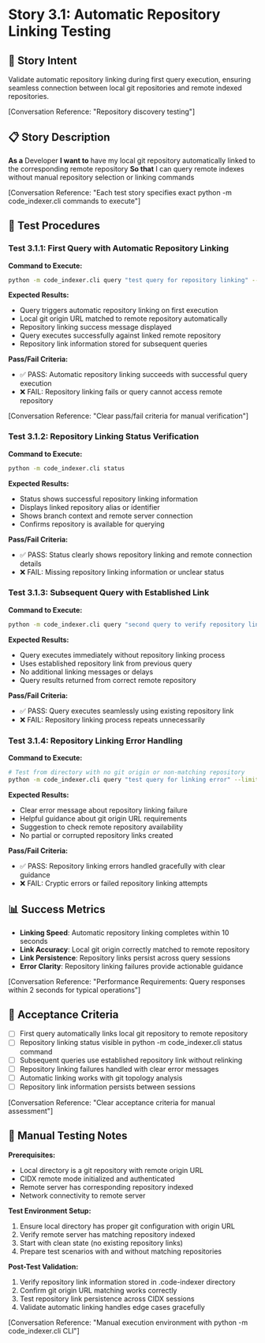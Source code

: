 # Story 3.1: Automatic Repository Linking Testing

## 🎯 **Story Intent**

Validate automatic repository linking during first query execution, ensuring seamless connection between local git repositories and remote indexed repositories.

[Conversation Reference: "Repository discovery testing"]

## 📋 **Story Description**

**As a** Developer
**I want to** have my local git repository automatically linked to the corresponding remote repository
**So that** I can query remote indexes without manual repository selection or linking commands

[Conversation Reference: "Each test story specifies exact python -m code_indexer.cli commands to execute"]

## 🔧 **Test Procedures**

### Test 3.1.1: First Query with Automatic Repository Linking
**Command to Execute:**
```bash
python -m code_indexer.cli query "test query for repository linking" --limit 5
```

**Expected Results:**
- Query triggers automatic repository linking on first execution
- Local git origin URL matched to remote repository automatically
- Repository linking success message displayed
- Query executes successfully against linked remote repository
- Repository link information stored for subsequent queries

**Pass/Fail Criteria:**
- ✅ PASS: Automatic repository linking succeeds with successful query execution
- ❌ FAIL: Repository linking fails or query cannot access remote repository

[Conversation Reference: "Clear pass/fail criteria for manual verification"]

### Test 3.1.2: Repository Linking Status Verification
**Command to Execute:**
```bash
python -m code_indexer.cli status
```

**Expected Results:**
- Status shows successful repository linking information
- Displays linked repository alias or identifier
- Shows branch context and remote server connection
- Confirms repository is available for querying

**Pass/Fail Criteria:**
- ✅ PASS: Status clearly shows repository linking and remote connection details
- ❌ FAIL: Missing repository linking information or unclear status
### Test 3.1.3: Subsequent Query with Established Link
**Command to Execute:**
```bash
python -m code_indexer.cli query "second query to verify repository link persistence" --limit 3
```

**Expected Results:**
- Query executes immediately without repository linking process
- Uses established repository link from previous query
- No additional linking messages or delays
- Query results returned from correct remote repository

**Pass/Fail Criteria:**
- ✅ PASS: Query executes seamlessly using existing repository link
- ❌ FAIL: Repository linking process repeats unnecessarily

### Test 3.1.4: Repository Linking Error Handling
**Command to Execute:**
```bash
# Test from directory with no git origin or non-matching repository
python -m code_indexer.cli query "test query for linking error" --limit 5
```

**Expected Results:**
- Clear error message about repository linking failure
- Helpful guidance about git origin URL requirements
- Suggestion to check remote repository availability
- No partial or corrupted repository links created

**Pass/Fail Criteria:**
- ✅ PASS: Repository linking errors handled gracefully with clear guidance
- ❌ FAIL: Cryptic errors or failed repository linking attempts

## 📊 **Success Metrics**

- **Linking Speed**: Automatic repository linking completes within 10 seconds
- **Link Accuracy**: Local git origin correctly matched to remote repository
- **Link Persistence**: Repository links persist across query sessions
- **Error Clarity**: Repository linking failures provide actionable guidance

[Conversation Reference: "Performance Requirements: Query responses within 2 seconds for typical operations"]

## 🎯 **Acceptance Criteria**

- [ ] First query automatically links local git repository to remote repository
- [ ] Repository linking status visible in python -m code_indexer.cli status command
- [ ] Subsequent queries use established repository link without relinking
- [ ] Repository linking failures handled with clear error messages
- [ ] Automatic linking works with git topology analysis
- [ ] Repository link information persists between sessions

[Conversation Reference: "Clear acceptance criteria for manual assessment"]

## 📝 **Manual Testing Notes**

**Prerequisites:**
- Local directory is a git repository with remote origin URL
- CIDX remote mode initialized and authenticated
- Remote server has corresponding repository indexed
- Network connectivity to remote server

**Test Environment Setup:**
1. Ensure local directory has proper git configuration with origin URL
2. Verify remote server has matching repository indexed
3. Start with clean state (no existing repository links)
4. Prepare test scenarios with and without matching repositories

**Post-Test Validation:**
1. Verify repository link information stored in .code-indexer directory
2. Confirm git origin URL matching works correctly
3. Test repository link persistence across CIDX sessions
4. Validate automatic linking handles edge cases gracefully

[Conversation Reference: "Manual execution environment with python -m code_indexer.cli CLI"]